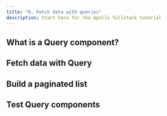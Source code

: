 ```yaml
---
title: "6. Fetch data with queries"
description: Start here for the Apollo fullstack tutorial
---
```


<h2 id="query-component">What is a Query component?</h2>

<h2 id="fetch-data">Fetch data with Query</h2>

<h2 id="pagination">Build a paginated list</h2>

<h2 id="testing">Test Query components</h2>